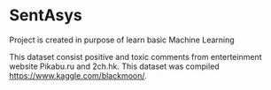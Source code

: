 # SentAsys
Project is created in purpose of learn basic Machine Learning

This dataset consist positive and toxic comments from enterteinment website Pikabu.ru and 2ch.hk. This dataset was compiled https://www.kaggle.com/blackmoon/.
